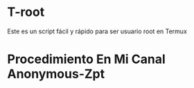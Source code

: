 # T-root
Este es un script fácil y rápido para ser usuario root en Termux 

# Procedimiento En Mi Canal Anonymous-Zpt 
